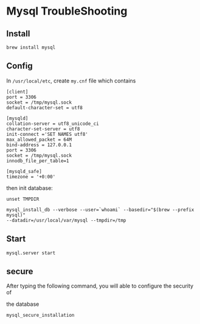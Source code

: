 # Mysql TroubleShooting

## Install

    brew install mysql

## Config

In `/usr/local/etc`, create `my.cnf` file which contains 

    [client]
    port = 3306
    socket = /tmp/mysql.sock
    default-character-set = utf8

    [mysqld]
    collation-server = utf8_unicode_ci
    character-set-server = utf8
    init-connect ='SET NAMES utf8'
    max_allowed_packet = 64M
    bind-address = 127.0.0.1
    port = 3306
    socket = /tmp/mysql.sock
    innodb_file_per_table=1

    [mysqld_safe]
    timezone = '+0:00'

then init database:

    unset TMPDIR

    mysql_install_db --verbose --user=`whoami` --basedir="$(brew --prefix mysql)"
    --datadir=/usr/local/var/mysql --tmpdir=/tmp

## Start

    mysql.server start

## secure

After typing the following command, you will able to configure the security of

the database

    mysql_secure_installation




